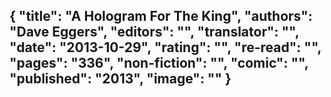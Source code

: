 {
 "title": "A Hologram For The King",
 "authors": "Dave Eggers",
 "editors": "",
 "translator": "",
 "date": "2013-10-29",
 "rating": "",
 "re-read": "",
 "pages": "336",
 "non-fiction": "",
 "comic": "",
 "published": "2013",
 "image": ""
}
---

